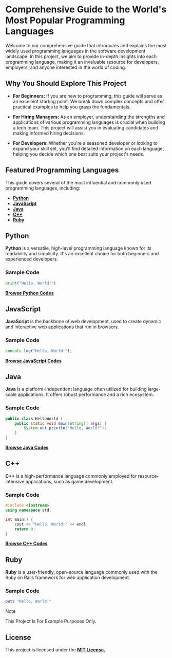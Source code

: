 # Comprehensive Guide to the World's Most Popular Programming Languages

Welcome to our comprehensive guide that introduces and explains the most widely used programming languages in the software development landscape. In this project, we aim to provide in-depth insights into each programming language, making it an invaluable resource for developers, employers, and anyone interested in the world of coding.

## Why You Should Explore This Project

- **For Beginners:** If you are new to programming, this guide will serve as an excellent starting point. We break down complex concepts and offer practical examples to help you grasp the fundamentals.
  
- **For Hiring Managers:** As an employer, understanding the strengths and applications of various programming languages is crucial when building a tech team. This project will assist you in evaluating candidates and making informed hiring decisions.

- **For Developers:** Whether you're a seasoned developer or looking to expand your skill set, you'll find detailed information on each language, helping you decide which one best suits your project's needs.

## Featured Programming Languages

This guide covers several of the most influential and commonly used programming languages, including:

- **[Python](#python)**
- **[JavaScript](#javascript)**
- **[Java](#java)**
- **[C++](#c++)**
- **[Ruby](#ruby)**

## Python

**Python** is a versatile, high-level programming language known for its readability and simplicity. It's an excellent choice for both beginners and experienced developers.

### Sample Code

```python
print("Hello, World!")
```
**[Browse Python Codes](https://github.com/musarda/Popular-Programming-Languages/tree/main/src/python)**

## JavaScript

**JavaScript** is the backbone of web development, used to create dynamic and interactive web applications that run in browsers.

### Sample Code

```js
console.log("Hello, World!");
```
**[Browse JavaScript Codes](https://github.com/musarda/Popular-Programming-Languages/tree/main/src/javascript)**

## Java

**Java** is a platform-independent language often utilized for building large-scale applications. It offers robust performance and a rich ecosystem.

### Sample Code

```java
public class HelloWorld {
    public static void main(String[] args) {
        System.out.println("Hello, World!");
    }
}
```
**[Browse Java Codes](https://github.com/musarda/Popular-Programming-Languages/tree/main/src/java)**

## C++

**C++** is a high-performance language commonly employed for resource-intensive applications, such as game development.

### Sample Code

```cpp
#include <iostream>
using namespace std;

int main() {
    cout << "Hello, World!" << endl;
    return 0;
}
```
**[Browse C++ Codes](https://github.com/musarda/Popular-Programming-Languages/tree/main/src/cpp)**

## Ruby

**Ruby** is a user-friendly, open-source language commonly used with the Ruby on Rails framework for web application development.

### Sample Code

```ruby
puts "Hello, World!"
```

> [!NOTE]  
> This Project Is For Example Purposes Only.

## License
This project is licensed under the **[MIT License.](https://github.com/musarda/Popular-Programming-Languages/blob/main/LICENSE)**
